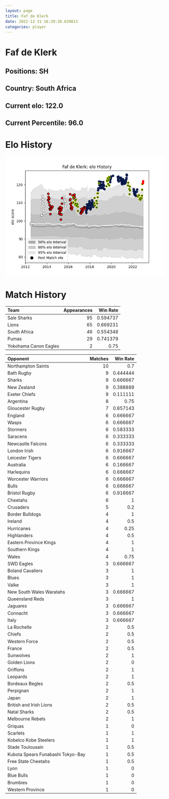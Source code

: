 ```yaml
---  
layout: page  
title: Faf de Klerk  
date: 2022-12-31 16:29:38.639813  
categories: player  
---
```

# Faf de Klerk

## Positions: SH

## Country: South Africa

## Current elo: 122.0

## Current Percentile: 96.0

# Elo History


![elo history](history_FafdeKlerk.png)
# Match History


| Team                  |   Appearances |   Win Rate |
|:----------------------|--------------:|-----------:|
| Sale Sharks           |            95 |   0.594737 |
| Lions                 |            65 |   0.669231 |
| South Africa          |            46 |   0.554348 |
| Pumas                 |            29 |   0.741379 |
| Yokohama Canon Eagles |             2 |   0.75     |

| Opponent                          |   Matches |   Win Rate |
|:----------------------------------|----------:|-----------:|
| Northampton Saints                |        10 |   0.7      |
| Bath Rugby                        |         9 |   0.444444 |
| Sharks                            |         9 |   0.666667 |
| New Zealand                       |         9 |   0.388889 |
| Exeter Chiefs                     |         9 |   0.111111 |
| Argentina                         |         8 |   0.75     |
| Gloucester Rugby                  |         7 |   0.857143 |
| England                           |         6 |   0.666667 |
| Wasps                             |         6 |   0.666667 |
| Stormers                          |         6 |   0.583333 |
| Saracens                          |         6 |   0.333333 |
| Newcastle Falcons                 |         6 |   0.333333 |
| London Irish                      |         6 |   0.916667 |
| Leicester Tigers                  |         6 |   0.666667 |
| Australia                         |         6 |   0.166667 |
| Harlequins                        |         6 |   0.666667 |
| Worcester Warriors                |         6 |   0.666667 |
| Bulls                             |         6 |   0.666667 |
| Bristol Rugby                     |         6 |   0.916667 |
| Cheetahs                          |         6 |   1        |
| Crusaders                         |         5 |   0.2      |
| Border Bulldogs                   |         4 |   1        |
| Ireland                           |         4 |   0.5      |
| Hurricanes                        |         4 |   0.25     |
| Highlanders                       |         4 |   0.5      |
| Eastern Province Kings            |         4 |   1        |
| Southern Kings                    |         4 |   1        |
| Wales                             |         4 |   0.75     |
| SWD Eagles                        |         3 |   0.666667 |
| Boland Cavaliers                  |         3 |   1        |
| Blues                             |         3 |   1        |
| Valke                             |         3 |   1        |
| New South Wales Waratahs          |         3 |   0.666667 |
| Queensland Reds                   |         3 |   1        |
| Jaguares                          |         3 |   0.666667 |
| Connacht                          |         3 |   0.666667 |
| Italy                             |         3 |   0.666667 |
| La Rochelle                       |         2 |   0.5      |
| Chiefs                            |         2 |   0.5      |
| Western Force                     |         2 |   0.5      |
| France                            |         2 |   0.5      |
| Sunwolves                         |         2 |   1        |
| Golden Lions                      |         2 |   0        |
| Griffons                          |         2 |   1        |
| Leopards                          |         2 |   1        |
| Bordeaux Begles                   |         2 |   0.5      |
| Perpignan                         |         2 |   1        |
| Japan                             |         2 |   1        |
| British and Irish Lions           |         2 |   0.5      |
| Natal Sharks                      |         2 |   0.5      |
| Melbourne Rebels                  |         2 |   1        |
| Griquas                           |         1 |   0        |
| Scarlets                          |         1 |   1        |
| Kobelco Kobe Steelers             |         1 |   1        |
| Stade Toulousain                  |         1 |   0.5      |
| Kubota Spears Funabashi Tokyo-Bay |         1 |   0.5      |
| Free State Cheetahs               |         1 |   0.5      |
| Lyon                              |         1 |   0        |
| Blue Bulls                        |         1 |   0        |
| Brumbies                          |         1 |   0        |
| Western Province                  |         1 |   0        |